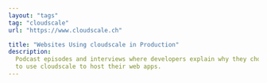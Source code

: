 ```yaml
---
layout: "tags"
tag: "cloudscale"
url: "https://www.cloudscale.ch"

title: "Websites Using cloudscale in Production"
description:
  Podcast episodes and interviews where developers explain why they chose
  to use cloudscale to host their web apps.
---
```

